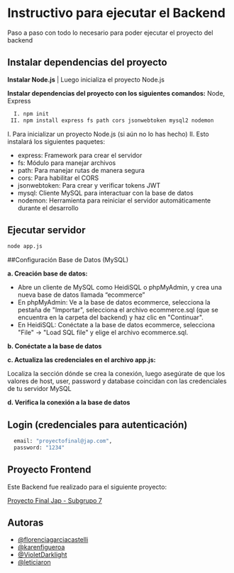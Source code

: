 # Instructivo para ejecutar el Backend

Paso a paso con todo lo necesario para poder ejecutar el proyecto del backend

## Instalar dependencias del proyecto

**Instalar Node.js** | Luego inicializa el proyecto Node.js

**Instalar dependencias del proyecto con los siguientes comandos:** Node, Express

```bash
  I. npm init
 II. npm install express fs path cors jsonwebtoken mysql2 nodemon
```

I. Para inicializar un proyecto Node.js (si aún no lo has hecho)
II. Esto instalará los siguientes paquetes:

- express: Framework para crear el servidor
- fs: Módulo para manejar archivos
- path: Para manejar rutas de manera segura
- cors: Para habilitar el CORS
- jsonwebtoken: Para crear y verificar tokens JWT
- mysql: Cliente MySQL para interactuar con la base de datos
- nodemon: Herramienta para reiniciar el servidor automáticamente durante el desarrollo

## Ejecutar servidor

```bash
node app.js
```

##Configuración Base de Datos (MySQL)

**a. Creación base de datos:**

- Abre un cliente de MySQL como HeidiSQL o phpMyAdmin, y crea una nueva base de datos llamada “ecommerce”
- En phpMyAdmin: Ve a la base de datos ecommerce, selecciona la pestaña de "Importar", selecciona el archivo ecommerce.sql (que se encuentra en la carpeta del backend) y haz clic en "Continuar".
- En HeidiSQL: Conéctate a la base de datos ecommerce, selecciona "File" -> "Load SQL file" y elige el archivo ecommerce.sql.

**b. Conéctate a la base de datos**

**c. Actualiza las credenciales en el archivo app.js:**

Localiza la sección dónde se crea la conexión, luego asegúrate de que los valores de host, user, password y database coincidan con las credenciales de tu servidor MySQL

**d. Verifica la conexión a la base de datos**

## Login (credenciales para autenticación)

```bash
  email: "proyectofinal@jap.com",
  password: "1234"
```

## Proyecto Frontend

Este Backend fue realizado para el siguiente proyecto:

[Proyecto Final Jap - Subgrupo 7](https://github.com/VioletDarklight/Proyecto-Final-Grupo-7)

## Autoras

- [@florenciagarciacastelli](https://github.com/florenciagarciacastelli)
- [@karenfigueroa](https://github.com/karenseptember)
- [@VioletDarklight](https://github.com/VioletDarklight)
- [@leticiaron](https://github.com/leticiaron)
